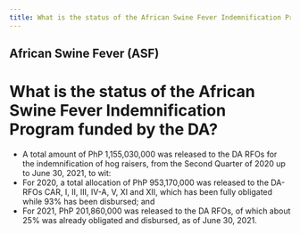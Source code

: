 ```yaml
---
title: What is the status of the African Swine Fever Indemnification Program funded by the DA
---
```


## African Swine Fever (ASF)

# What is the status of the African Swine Fever Indemnification Program funded by the DA?


 - A total amount of PhP 1,155,030,000 was released to the DA RFOs for the indemnification of hog raisers, from the Second Quarter of 2020 up to June 30, 2021, to wit:
 - For 2020, a total allocation of PhP 953,170,000 was released to the DA-RFOs CAR, I, II, III, IV-A, V, XI and XII, which has been fully obligated while 93% has been disbursed; and
 - For 2021, PhP 201,860,000 was released to the DA RFOs, of which about 25% was already obligated and disbursed, as of June 30, 2021.
